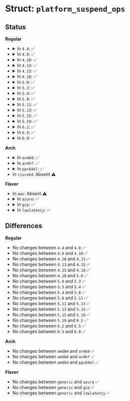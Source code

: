 # Struct: <code>platform_suspend_ops</code>

## Status
<b>Regular</b>
<ul>
<li>
<details>
<summary>In <code>4.4</code>: ✅</summary>

```c
struct platform_suspend_ops {
    int (*valid)(suspend_state_t);
    int (*begin)(suspend_state_t);
    int (*prepare)();
    int (*prepare_late)();
    int (*enter)(suspend_state_t);
    void (*wake)();
    void (*finish)();
    bool (*suspend_again)();
    void (*end)();
    void (*recover)();
};
```
</details>
</li>
<li>
<details>
<summary>In <code>4.8</code>: ✅</summary>

```c
struct platform_suspend_ops {
    int (*valid)(suspend_state_t);
    int (*begin)(suspend_state_t);
    int (*prepare)();
    int (*prepare_late)();
    int (*enter)(suspend_state_t);
    void (*wake)();
    void (*finish)();
    bool (*suspend_again)();
    void (*end)();
    void (*recover)();
};
```
</details>
</li>
<li>
<details>
<summary>In <code>4.10</code>: ✅</summary>

```c
struct platform_suspend_ops {
    int (*valid)(suspend_state_t);
    int (*begin)(suspend_state_t);
    int (*prepare)();
    int (*prepare_late)();
    int (*enter)(suspend_state_t);
    void (*wake)();
    void (*finish)();
    bool (*suspend_again)();
    void (*end)();
    void (*recover)();
};
```
</details>
</li>
<li>
<details>
<summary>In <code>4.13</code>: ✅</summary>

```c
struct platform_suspend_ops {
    int (*valid)(suspend_state_t);
    int (*begin)(suspend_state_t);
    int (*prepare)();
    int (*prepare_late)();
    int (*enter)(suspend_state_t);
    void (*wake)();
    void (*finish)();
    bool (*suspend_again)();
    void (*end)();
    void (*recover)();
};
```
</details>
</li>
<li>
<details>
<summary>In <code>4.15</code>: ✅</summary>

```c
struct platform_suspend_ops {
    int (*valid)(suspend_state_t);
    int (*begin)(suspend_state_t);
    int (*prepare)();
    int (*prepare_late)();
    int (*enter)(suspend_state_t);
    void (*wake)();
    void (*finish)();
    bool (*suspend_again)();
    void (*end)();
    void (*recover)();
};
```
</details>
</li>
<li>
<details>
<summary>In <code>4.18</code>: ✅</summary>

```c
struct platform_suspend_ops {
    int (*valid)(suspend_state_t);
    int (*begin)(suspend_state_t);
    int (*prepare)();
    int (*prepare_late)();
    int (*enter)(suspend_state_t);
    void (*wake)();
    void (*finish)();
    bool (*suspend_again)();
    void (*end)();
    void (*recover)();
};
```
</details>
</li>
<li>
<details>
<summary>In <code>5.0</code>: ✅</summary>

```c
struct platform_suspend_ops {
    int (*valid)(suspend_state_t);
    int (*begin)(suspend_state_t);
    int (*prepare)();
    int (*prepare_late)();
    int (*enter)(suspend_state_t);
    void (*wake)();
    void (*finish)();
    bool (*suspend_again)();
    void (*end)();
    void (*recover)();
};
```
</details>
</li>
<li>
<details>
<summary>In <code>5.3</code>: ✅</summary>

```c
struct platform_suspend_ops {
    int (*valid)(suspend_state_t);
    int (*begin)(suspend_state_t);
    int (*prepare)();
    int (*prepare_late)();
    int (*enter)(suspend_state_t);
    void (*wake)();
    void (*finish)();
    bool (*suspend_again)();
    void (*end)();
    void (*recover)();
};
```
</details>
</li>
<li>
<details>
<summary>In <code>5.4</code>: ✅</summary>

```c
struct platform_suspend_ops {
    int (*valid)(suspend_state_t);
    int (*begin)(suspend_state_t);
    int (*prepare)();
    int (*prepare_late)();
    int (*enter)(suspend_state_t);
    void (*wake)();
    void (*finish)();
    bool (*suspend_again)();
    void (*end)();
    void (*recover)();
};
```
</details>
</li>
<li>
<details>
<summary>In <code>5.8</code>: ✅</summary>

```c
struct platform_suspend_ops {
    int (*valid)(suspend_state_t);
    int (*begin)(suspend_state_t);
    int (*prepare)();
    int (*prepare_late)();
    int (*enter)(suspend_state_t);
    void (*wake)();
    void (*finish)();
    bool (*suspend_again)();
    void (*end)();
    void (*recover)();
};
```
</details>
</li>
<li>
<details>
<summary>In <code>5.11</code>: ✅</summary>

```c
struct platform_suspend_ops {
    int (*valid)(suspend_state_t);
    int (*begin)(suspend_state_t);
    int (*prepare)();
    int (*prepare_late)();
    int (*enter)(suspend_state_t);
    void (*wake)();
    void (*finish)();
    bool (*suspend_again)();
    void (*end)();
    void (*recover)();
};
```
</details>
</li>
<li>
<details>
<summary>In <code>5.13</code>: ✅</summary>

```c
struct platform_suspend_ops {
    int (*valid)(suspend_state_t);
    int (*begin)(suspend_state_t);
    int (*prepare)();
    int (*prepare_late)();
    int (*enter)(suspend_state_t);
    void (*wake)();
    void (*finish)();
    bool (*suspend_again)();
    void (*end)();
    void (*recover)();
};
```
</details>
</li>
<li>
<details>
<summary>In <code>5.15</code>: ✅</summary>

```c
struct platform_suspend_ops {
    int (*valid)(suspend_state_t);
    int (*begin)(suspend_state_t);
    int (*prepare)();
    int (*prepare_late)();
    int (*enter)(suspend_state_t);
    void (*wake)();
    void (*finish)();
    bool (*suspend_again)();
    void (*end)();
    void (*recover)();
};
```
</details>
</li>
<li>
<details>
<summary>In <code>5.19</code>: ✅</summary>

```c
struct platform_suspend_ops {
    int (*valid)(suspend_state_t);
    int (*begin)(suspend_state_t);
    int (*prepare)();
    int (*prepare_late)();
    int (*enter)(suspend_state_t);
    void (*wake)();
    void (*finish)();
    bool (*suspend_again)();
    void (*end)();
    void (*recover)();
};
```
</details>
</li>
<li>
<details>
<summary>In <code>6.2</code>: ✅</summary>

```c
struct platform_suspend_ops {
    int (*valid)(suspend_state_t);
    int (*begin)(suspend_state_t);
    int (*prepare)();
    int (*prepare_late)();
    int (*enter)(suspend_state_t);
    void (*wake)();
    void (*finish)();
    bool (*suspend_again)();
    void (*end)();
    void (*recover)();
};
```
</details>
</li>
<li>
<details>
<summary>In <code>6.5</code>: ✅</summary>

```c
struct platform_suspend_ops {
    int (*valid)(suspend_state_t);
    int (*begin)(suspend_state_t);
    int (*prepare)();
    int (*prepare_late)();
    int (*enter)(suspend_state_t);
    void (*wake)();
    void (*finish)();
    bool (*suspend_again)();
    void (*end)();
    void (*recover)();
};
```
</details>
</li>
<li>
<details>
<summary>In <code>6.8</code>: ✅</summary>

```c
struct platform_suspend_ops {
    int (*valid)(suspend_state_t);
    int (*begin)(suspend_state_t);
    int (*prepare)();
    int (*prepare_late)();
    int (*enter)(suspend_state_t);
    void (*wake)();
    void (*finish)();
    bool (*suspend_again)();
    void (*end)();
    void (*recover)();
};
```
</details>
</li>
</ul>
<b>Arch</b>
<ul>
<li>
<details>
<summary>In <code>arm64</code>: ✅</summary>

```c
struct platform_suspend_ops {
    int (*valid)(suspend_state_t);
    int (*begin)(suspend_state_t);
    int (*prepare)();
    int (*prepare_late)();
    int (*enter)(suspend_state_t);
    void (*wake)();
    void (*finish)();
    bool (*suspend_again)();
    void (*end)();
    void (*recover)();
};
```
</details>
</li>
<li>
<details>
<summary>In <code>armhf</code>: ✅</summary>

```c
struct platform_suspend_ops {
    int (*valid)(suspend_state_t);
    int (*begin)(suspend_state_t);
    int (*prepare)();
    int (*prepare_late)();
    int (*enter)(suspend_state_t);
    void (*wake)();
    void (*finish)();
    bool (*suspend_again)();
    void (*end)();
    void (*recover)();
};
```
</details>
</li>
<li>
<details>
<summary>In <code>ppc64el</code>: ✅</summary>

```c
struct platform_suspend_ops {
    int (*valid)(suspend_state_t);
    int (*begin)(suspend_state_t);
    int (*prepare)();
    int (*prepare_late)();
    int (*enter)(suspend_state_t);
    void (*wake)();
    void (*finish)();
    bool (*suspend_again)();
    void (*end)();
    void (*recover)();
};
```
</details>
</li>
<li>
In <code>riscv64</code>: Absent ⚠️
</li>
</ul>
<b>Flavor</b>
<ul>
<li>
In <code>aws</code>: Absent ⚠️
</li>
<li>
<details>
<summary>In <code>azure</code>: ✅</summary>

```c
struct platform_suspend_ops {
    int (*valid)(suspend_state_t);
    int (*begin)(suspend_state_t);
    int (*prepare)();
    int (*prepare_late)();
    int (*enter)(suspend_state_t);
    void (*wake)();
    void (*finish)();
    bool (*suspend_again)();
    void (*end)();
    void (*recover)();
};
```
</details>
</li>
<li>
<details>
<summary>In <code>gcp</code>: ✅</summary>

```c
struct platform_suspend_ops {
    int (*valid)(suspend_state_t);
    int (*begin)(suspend_state_t);
    int (*prepare)();
    int (*prepare_late)();
    int (*enter)(suspend_state_t);
    void (*wake)();
    void (*finish)();
    bool (*suspend_again)();
    void (*end)();
    void (*recover)();
};
```
</details>
</li>
<li>
<details>
<summary>In <code>lowlatency</code>: ✅</summary>

```c
struct platform_suspend_ops {
    int (*valid)(suspend_state_t);
    int (*begin)(suspend_state_t);
    int (*prepare)();
    int (*prepare_late)();
    int (*enter)(suspend_state_t);
    void (*wake)();
    void (*finish)();
    bool (*suspend_again)();
    void (*end)();
    void (*recover)();
};
```
</details>
</li>
</ul>

## Differences
<b>Regular</b>
<ul>
<li>
No changes between <code>4.4</code> and <code>4.8</code> ✅
</li>
<li>
No changes between <code>4.8</code> and <code>4.10</code> ✅
</li>
<li>
No changes between <code>4.10</code> and <code>4.13</code> ✅
</li>
<li>
No changes between <code>4.13</code> and <code>4.15</code> ✅
</li>
<li>
No changes between <code>4.15</code> and <code>4.18</code> ✅
</li>
<li>
No changes between <code>4.18</code> and <code>5.0</code> ✅
</li>
<li>
No changes between <code>5.0</code> and <code>5.3</code> ✅
</li>
<li>
No changes between <code>5.3</code> and <code>5.4</code> ✅
</li>
<li>
No changes between <code>5.4</code> and <code>5.8</code> ✅
</li>
<li>
No changes between <code>5.8</code> and <code>5.11</code> ✅
</li>
<li>
No changes between <code>5.11</code> and <code>5.13</code> ✅
</li>
<li>
No changes between <code>5.13</code> and <code>5.15</code> ✅
</li>
<li>
No changes between <code>5.15</code> and <code>5.19</code> ✅
</li>
<li>
No changes between <code>5.19</code> and <code>6.2</code> ✅
</li>
<li>
No changes between <code>6.2</code> and <code>6.5</code> ✅
</li>
<li>
No changes between <code>6.5</code> and <code>6.8</code> ✅
</li>
</ul>
<b>Arch</b>
<ul>
<li>
No changes between <code>amd64</code> and <code>arm64</code> ✅
</li>
<li>
No changes between <code>amd64</code> and <code>armhf</code> ✅
</li>
<li>
No changes between <code>amd64</code> and <code>ppc64el</code> ✅
</li>
</ul>
<b>Flavor</b>
<ul>
<li>
No changes between <code>generic</code> and <code>azure</code> ✅
</li>
<li>
No changes between <code>generic</code> and <code>gcp</code> ✅
</li>
<li>
No changes between <code>generic</code> and <code>lowlatency</code> ✅
</li>
</ul>
